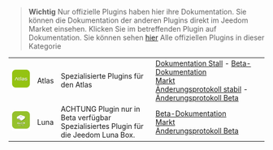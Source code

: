 
>**Wichtig**
>Nur offizielle Plugins haben hier ihre Dokumentation. Sie können die Dokumentation der anderen Plugins direkt im Jeedom Market einsehen. Klicken Sie im betreffenden Plugin auf Dokumentation.
>Sie können sehen [hier](https://market.jeedom.com/index.php?v=d&p=market&type=plugin&categorie=home+automation+protocol) Alle offiziellen Plugins in dieser Kategorie


| | | | |
|--- | --- | --- | ---|
|<img src="atlas/atlas_icon.png" class="pluginLogo" width="100" />|Atlas|Spezialisierte Plugins für den Atlas|[Dokumentation Stall](atlas/index.md) - [Beta-Dokumentation](atlas/beta/index.md)<br/>[Markt](https://market.jeedom.com/index.php?v=d&p=market_display&id=4195)<br/>[Änderungsprotokoll stabil](atlas/changelog.md) - [Änderungsprotokoll Beta](atlas/beta/changelog.md)|
|<img src="luna/beta/luna_icon.png" class="pluginLogo" width="100" />|Luna|ACHTUNG Plugin nur in Beta verfügbar<br/>Spezialisiertes Plugin für die Jeedom Luna Box.|[Beta-Dokumentation](luna/beta/index.md)<br/>[Markt](https://market.jeedom.com/index.php?v=d&p=market_display&id=4346)<br/>[Änderungsprotokoll Beta](luna/beta/changelog.md)|
